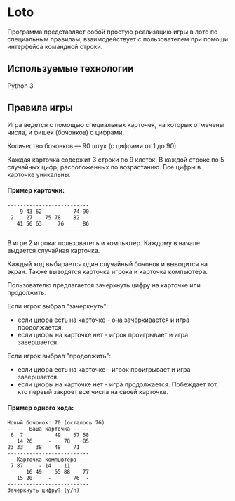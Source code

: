 # Loto
Программа представляет собой простую реализацию игры в лото по специальным правилам, взаимодействует с пользователем при помощи интерфейса командной строки.

## Используемые технологии
Python 3

## Правила игры  
Игра ведется с помощью специальных карточек, на которых отмечены числа, и фишек (бочонков) с цифрами.

Количество бочонков — 90 штук (с цифрами от 1 до 90).  

Каждая карточка содержит 3 строки по 9 клеток. В каждой строке по 5 случайных цифр, расположенных по возрастанию. Все цифры в карточке уникальны.

#### Пример карточки:

	--------------------------
	    9 43 62          74 90
	 2    27    75 78    82
	   41 56 63     76      86
	--------------------------

В игре 2 игрока: пользователь и компьютер. Каждому в начале выдается случайная карточка. 

Каждый ход выбирается один случайный бочонок и выводится на экран. Также выводятся карточка игрока и карточка компьютера.  
  
Пользователю предлагается зачеркнуть цифру на карточке или продолжить. 

Если игрок выбрал "зачеркнуть":
 - если цифра есть на карточке - она зачеркивается и игра продолжается.
 - если цифры на карточке нет - игрок проигрывает и игра завершается.

Если игрок выбрал "продолжить":  

 - если цифра есть на карточке - игрок проигрывает и игра завершается.
 - если цифры на карточке нет - игра продолжается.  Побеждает тот, кто первый закроет все числа на своей карточке.

#### Пример одного хода:  
  	Новый бочонок: 70 (осталось 76)  
	------ Ваша карточка -----
	 6  7          49    57 58
	   14 26     -    78    85
	23 33    38    48    71
	--------------------------
	-- Карточка компьютера ---
	 7 87     - 14    11
	      16 49    55 88    77
	   15 20     -       76  -
	--------------------------
	Зачеркнуть цифру? (y/n)
